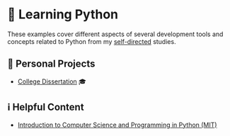 # :snake: Learning Python

These examples cover different aspects of several development tools and concepts related to Python from my [self-directed](https://github.com/DanielBrito/self-learning) studies.

## :rocket: Personal Projects

- [College Dissertation](https://github.com/DanielBrito/monografia) :mortar_board:

## ℹ️ Helpful Content

- [Introduction to Computer Science and Programming in Python (MIT)](https://github.com/DanielBrito/intro-to-computer-science-python)
